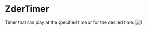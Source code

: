 # ZderTimer
Timer that can play at the specified time or for the desired time.
![1](https://user-images.githubusercontent.com/105740666/168872420-7dd93ab1-419d-4f62-88fe-ae729dc42ebb.png)
